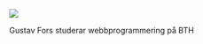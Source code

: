 <div class="byline">
    <img src="img/by-img.png" class="round">
    <p>Gustav Fors studerar webbprogrammering på BTH</p>
</div>
